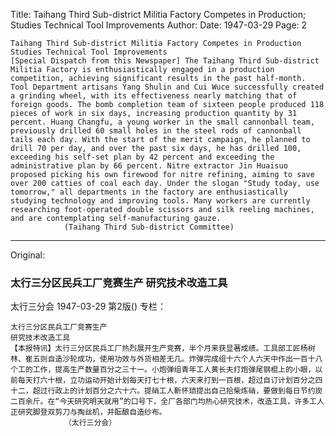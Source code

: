 Title: Taihang Third Sub-district Militia Factory Competes in Production; Studies Technical Tool Improvements
Author: 
Date: 1947-03-29
Page: 2

    Taihang Third Sub-district Militia Factory Competes in Production
    Studies Technical Tool Improvements
    [Special Dispatch from this Newspaper] The Taihang Third Sub-district Militia Factory is enthusiastically engaged in a production competition, achieving significant results in the past half-month. Tool Department artisans Yang Shulin and Cui Wuce successfully created a grinding wheel, with its effectiveness nearly matching that of foreign goods. The bomb completion team of sixteen people produced 118 pieces of work in six days, increasing production quantity by 31 percent. Huang Changfu, a young worker in the small cannonball team, previously drilled 60 small holes in the steel rods of cannonball tails each day. With the start of the merit campaign, he planned to drill 70 per day, and over the past six days, he has drilled 100, exceeding his self-set plan by 42 percent and exceeding the administrative plan by 66 percent. Nitre extractor Jin Huaisuo proposed picking his own firewood for nitre refining, aiming to save over 200 catties of coal each day. Under the slogan "Study today, use tomorrow," all departments in the factory are enthusiastically studying technology and improving tools. Many workers are currently researching foot-operated double scissors and silk reeling machines, and are contemplating self-manufacturing gauze.
                (Taihang Third Sub-district Committee)



<hr /> 

Original: 


### 太行三分区民兵工厂竞赛生产  研究技术改造工具
太行三分会
1947-03-29
第2版()
专栏：

    太行三分区民兵工厂竞赛生产
    研究技术改造工具
    【本报特讯】太行三分区民兵工厂热烈展开生产竞赛，半个月来获显著成绩。工具部工匠杨树林、崔五则自造沙轮成功，使用功效与外货相差无几。炸弹完成组十六个人六天中作出一百十八个工的工作，提高生产数量百分之三十一。小炮弹组青年工人黄长夫打炮弹尾钢棍上的小眼，以前每天打六十根，立功运动开始计划每天打七十根，六天来打到一百根，超过自订计划百分之四十二，超过行政上的计划百分之六十六。提硝工人靳怀琐提出自己拾柴炼硝，要做到每日节约炭二百余斤。在“今天研究明天就用”的口号下，全厂各部门均热心研究技术，改造工具，许多工人正研究脚登双剪刀与掏丝机，并酝酿自造纱布。
                （太行三分会）
